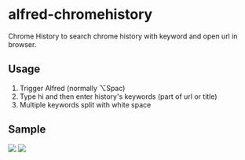 # alfred-chromehistory
Chrome History to search chrome history with keyword and open url in browser.

## Usage
1. Trigger Alfred (normally ⌥Spac)
2. Type hi and then enter history's keywords (part of url or title)
3. Multiple keywords split with white space

## Sample
![](https://raw.githubusercontent.com/iandrea57/alfred-chromehistory/master/chrome_history_usage.jpeg)
![](https://raw.githubusercontent.com/iandrea57/alfred-chromehistory/master/chrome_history_sample.jpeg)

